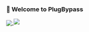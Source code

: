 ### 🔌 Welcome to PlugBypass

<a href="[https://github.com/PlugBypass/PlugUpload]">
  <img align="center" src="https://github-readme-stats.vercel.app/api/pin/?username=PlugBypass&repo=PlugUpload" />
</a>


<picture>
<source 
  srcset="https://github-readme-stats.vercel.app/api?username=anuraghazra&show_icons=true&theme=dark"
  media="(prefers-color-scheme: dark)"
/>
<source
  srcset="https://github-readme-stats.vercel.app/api?username=anuraghazra&show_icons=true"
  media="(prefers-color-scheme: light), (prefers-color-scheme: no-preference)"
/>
<img src="https://github-readme-stats.vercel.app/api?username=anuraghazra&show_icons=true" />
</picture>


